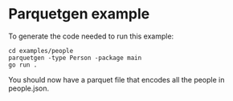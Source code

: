 # Parquetgen example


To generate the code needed to run this example:

    cd examples/people
    parquetgen -type Person -package main
    go run .

You should now have a parquet file that encodes all the people in
people.json.
